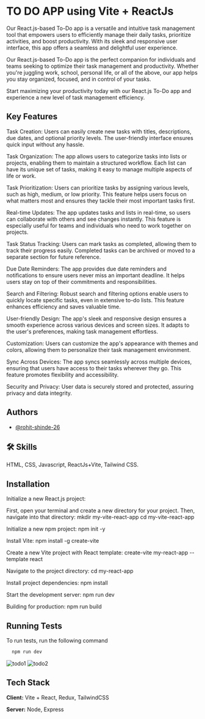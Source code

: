 
# TO DO APP using Vite + ReactJs

Our React.js-based To-Do app is a versatile and intuitive task management tool that empowers users to efficiently manage their daily tasks, prioritize activities, and boost productivity. With its sleek and responsive user interface, this app offers a seamless and delightful user experience.


Our React.js-based To-Do app is the perfect companion for individuals and teams seeking to optimize their task management and productivity. Whether you're juggling work, school, personal life, or all of the above, our app helps you stay organized, focused, and in control of your tasks.

Start maximizing your productivity today with our React.js To-Do app and experience a new level of task management efficiency.

## Key Features
Task Creation: Users can easily create new tasks with titles, descriptions, due dates, and optional priority levels. The user-friendly interface ensures quick input without any hassle.

Task Organization: The app allows users to categorize tasks into lists or projects, enabling them to maintain a structured workflow. Each list can have its unique set of tasks, making it easy to manage multiple aspects of life or work.

Task Prioritization: Users can prioritize tasks by assigning various levels, such as high, medium, or low priority. This feature helps users focus on what matters most and ensures they tackle their most important tasks first.

Real-time Updates: The app updates tasks and lists in real-time, so users can collaborate with others and see changes instantly. This feature is especially useful for teams and individuals who need to work together on projects.

Task Status Tracking: Users can mark tasks as completed, allowing them to track their progress easily. Completed tasks can be archived or moved to a separate section for future reference.

Due Date Reminders: The app provides due date reminders and notifications to ensure users never miss an important deadline. It helps users stay on top of their commitments and responsibilities.

Search and Filtering: Robust search and filtering options enable users to quickly locate specific tasks, even in extensive to-do lists. This feature enhances efficiency and saves valuable time.

User-friendly Design: The app's sleek and responsive design ensures a smooth experience across various devices and screen sizes. It adapts to the user's preferences, making task management effortless.

Customization: Users can customize the app's appearance with themes and colors, allowing them to personalize their task management environment.

Sync Across Devices: The app syncs seamlessly across multiple devices, ensuring that users have access to their tasks wherever they go. This feature promotes flexibility and accessibility.

Security and Privacy: User data is securely stored and protected, assuring privacy and data integrity.
## Authors

- [@rohit-shinde-26](https://github.com/rohit-shinde-26)


## 🛠 Skills
HTML, CSS, Javascript, ReactJs+Vite, Tailwind CSS.


## Installation

Initialize a new React.js project:

First, open your terminal and create a new directory for your project. Then, navigate into that directory:
mkdir my-vite-react-app
cd my-vite-react-app

Initialize a new npm project:
npm init -y

Install Vite:
npm install -g create-vite

Create a new Vite project with React template:
create-vite my-react-app --template react

Navigate to the project directory:
cd my-react-app

Install project dependencies:
npm install

Start the development server:
npm run dev

Building for production:
npm run build

## Running Tests

To run tests, run the following command

```bash
  npm run dev

```
![todo1](https://github.com/rohit-shinde-26/To_Do_app_ReactJs/assets/100394511/6530a1be-15e0-40fb-8f20-936b07368d01)
![todo2](https://github.com/rohit-shinde-26/To_Do_app_ReactJs/assets/100394511/cabe74ed-83c9-4975-8e3c-beab826e7113)

## Tech Stack

**Client:** Vite + React, Redux, TailwindCSS

**Server:** Node, Express

